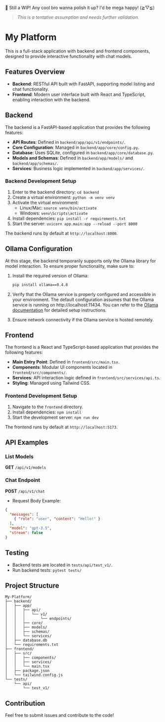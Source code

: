🚧 Still a WIP! Any cool bro wanna polish it up? I'd be mega happy! (≧▽≦)

> *This is a tentative assumption and needs further validation.*

# My Platform

This is a full-stack application with backend and frontend components, designed to provide interactive functionality with chat models.

## Features Overview
- **Backend**: RESTful API built with FastAPI, supporting model listing and chat functionality.
- **Frontend**: Modern user interface built with React and TypeScript, enabling interaction with the backend.

## Backend
The backend is a FastAPI-based application that provides the following features:
- **API Routes**: Defined in `backend/app/api/v1/endpoints/`.
- **Core Configuration**: Managed in `backend/app/core/config.py`.
- **Database**: Uses SQLite, configured in `backend/app/core/database.py`.
- **Models and Schemas**: Defined in `backend/app/models/` and `backend/app/schemas/`.
- **Services**: Business logic implemented in `backend/app/services/`.

### Backend Development Setup
1. Enter to the backend directory: `cd backend`
2. Create a virtual environment: `python -m venv venv`
3. Activate the virtual environment:
   - Linux/Mac: `source venv/bin/activate`
   - Windows: `venv\Scripts\activate`
4. Install dependencies: `pip install -r requirements.txt`
5. Start the server:  `uvicorn app.main:app --reload --port 8000`

The backend runs by default at `http://localhost:8000`.

## Ollama Configuration

At this stage, the backend temporarily supports only the Ollama library for model interaction. To ensure proper functionality, make sure to:

1. Install the required version of Ollama:
   ```bash
   pip install ollama==0.4.8
   ```
 
2. Verify that the Ollama service is properly configured and accessible in your environment. The default configuration assumes that the Ollama service is running on http://localhost:11434. You can refer to the [Ollama documentation](https://ollama.ai/docs) for detailed setup instructions.

3. Ensure network connectivity if the Ollama service is hosted remotely.


## Frontend
The frontend is a React and TypeScript-based application that provides the following features:
- **Main Entry Point**: Defined in `frontend/src/main.tsx`.
- **Components**: Modular UI components located in `frontend/src/components/`.
- **Services**: API interaction logic defined in `frontend/src/services/api.ts`.
- **Styling**: Managed using Tailwind CSS.

### Frontend Development Setup
1. Navigate to the `frontend` directory.
2. Install dependencies: `npm install`
3. Start the development server: `npm run dev`

The frontend runs by default at `http://localhost:5173`.

## API Examples
### List Models
**GET** `/api/v1/models`

### Chat Endpoint
**POST** `/api/v1/chat`
- Request Body Example:
```json
{
  "messages": [
    { "role": "user", "content": "Hello!" }
  ],
  "model": "gpt-3.5",
  "stream": false
}
```

## Testing
- Backend tests are located in `tests/api/test_v1/`.
- Run backend tests: `pytest tests/`

## Project Structure
```
My-Platform/
├── backend/
│   ├── app/
│   │   ├── api/
│   │   │   └── v1/
│   │   │       └── endpoints/
│   │   ├── core/
│   │   ├── models/
│   │   ├── schemas/
│   │   └── services/
│   ├── database.db
│   └── requirements.txt
├── frontend/
│   ├── src/
│   │   ├── components/
│   │   ├── services/
│   │   └── main.tsx
│   ├── package.json
│   └── tailwind.config.js
└── tests/
    └── api/
        └── test_v1/
```

## Contribution
Feel free to submit issues and contribute to the code!
